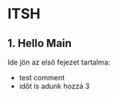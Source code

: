 # ITSH

## 1. Hello Main

Ide jön az első fejezet tartalma:

- test comment
- időt is adunk hozzá 3

